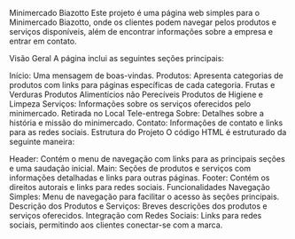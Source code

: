Minimercado Biazotto
Este projeto é uma página web simples para o Minimercado Biazotto, onde os clientes podem navegar pelos produtos e serviços disponíveis, além de encontrar informações sobre a empresa e entrar em contato.

Visão Geral
A página inclui as seguintes seções principais:

Início: Uma mensagem de boas-vindas.
Produtos: Apresenta categorias de produtos com links para páginas específicas de cada categoria.
Frutas e Verduras
Produtos Alimentícios não Perecíveis
Produtos de Higiene e Limpeza
Serviços: Informações sobre os serviços oferecidos pelo minimercado.
Retirada no Local
Tele-entrega
Sobre: Detalhes sobre a história e missão do minimercado.
Contato: Informações de contato e links para as redes sociais.
Estrutura do Projeto
O código HTML é estruturado da seguinte maneira:

Header: Contém o menu de navegação com links para as principais seções e uma saudação inicial.
Main: Seções de produtos e serviços com informações detalhadas e links para outras páginas.
Footer: Contém os direitos autorais e links para redes sociais.
Funcionalidades
Navegação Simples: Menu de navegação para facilitar o acesso às seções principais.
Descrição dos Produtos e Serviços: Breves descrições dos produtos e serviços oferecidos.
Integração com Redes Sociais: Links para redes sociais, permitindo aos clientes conectar-se com a marca.
